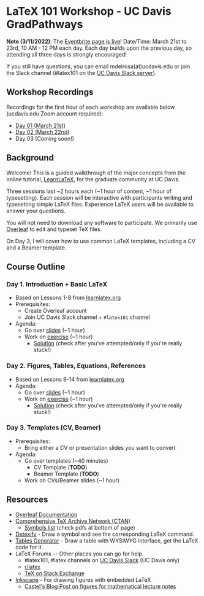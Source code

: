 # LaTeX 101 Workshop - UC Davis GradPathways

**Note (3/11/2022)**: The [Eventbrite page is live](https://www.eventbrite.com/e/latex-101-workshop-tickets-295544520617)! Date/Time: March 21st to 23rd, 10 AM - 12 PM each day. Each day builds upon the previous day, so attending all three days is strongly encouraged!

If you still have questions, you can email mdelrosa(at)ucdavis.edu or join the Slack channel (\#latex101 on the [UC Davis Slack server](https://ucdavis.slack.com/)).

## Workshop Recordings

Recordings for the first hour of each workshop are available below (ucdavis.edu Zoom account required):

- [Day 01 (March 21st)](https://ucdavis.zoom.us/rec/share/xnUn7uTdalYCilbMl2oqQk_gyZGTWIal9oVk75Oogir-eTy0m5PWI1ZGXQFVNYH5.nMLSfl1dNyVB8aNz)
- [Day 02 (March 22nd)](https://ucdavis.zoom.us/rec/share/IzIkWn7RYb-kAvH7K6L-JIMobIn5AnTnO1814FrSozmURZnZmmgPpaj9OMlbY6uk.aM4wkR4srG0j_iHA)
- Day 03 (Coming soon!)

## Background

Welcome! This is a guided walkthrough of the major concepts from the online tutorial, [LearnLaTeX](https://www.learnlatex.org/en/), for the graduate community at UC Davis.

Three sessions last ~2 hours each (~1 hour of content, ~1 hour of typesetting). Each session will be interactive with participants writing and typesetting simple LaTeX files. Experience LaTeX users will be available to answer your questions.

You will not need to download any software to participate. We primarily use [Overleaf](https://www.overleaf.com/) to edit and typeset TeX files. 

On Day 3, I will cover how to use common LaTeX templates, including a CV and a Beamer template.

## Course Outline

### Day 1. Introduction + Basic LaTeX
- Based on Lessons 1-8 from [learnlatex.org](https://www.learnlatex.org/en/)
- Prerequisites:
	- Create Overleaf account
	- Join UC Davis Slack channel + `#latex101` channel
- Agenda: 
	- Go over [slides](https://github.com/mdelrosa/latex101/blob/master/day01/slides/presentation.pdf) (~1 hour)
	- Work on [exercise](https://github.com/mdelrosa/latex101/blob/master/day01/exercise/day-02-exercise.pdf) (~1 hour)
		- [Solution](https://github.com/mdelrosa/latex101/blob/master/day01/exercise/day-01-exercise.tex) (check after you've attempted/only if you're really stuck!)

### Day 2. Figures, Tables, Equations, References
- Based on Lessons 9-14 from [learnlatex.org](https://www.learnlatex.org/en/)
- Agenda: 
	- Go over [slides](https://github.com/mdelrosa/latex101/blob/master/day02/slides/presentation.pdf) (~1 hour)
	- Work on [exercise](https://github.com/mdelrosa/latex101/blob/master/day02/exercise/day-02-exercise.pdf) (~1 hour)
		- [Solution](https://github.com/mdelrosa/latex101/blob/master/day02/exercise/day-02-exercise.tex) (check after you've attempted/only if you're really stuck!)

### Day 3. Templates (CV, Beamer)
- Prerequisites:
	- Bring either a CV or presentation slides you want to convert
- Agenda:
	- Go over templates (~40 minutes)
		- CV Template (**TODO**) 
		- Beamer Template (**TODO**)
	- Work on CVs/Beamer slides (~1 hour)

## Resources

- [Overleaf Documentation](https://www.overleaf.com/learn)
- [Comprehensive TeX Archive Network (CTAN)](https://www.ctan.org/)
	- [Symbols list](https://www.ctan.org/tex-archive/info/symbols/comprehensive/) (check pdfs at bottom of page)
- [Detexify](http://detexify.kirelabs.org/classify.html) - Draw a symbol and see the corresponding LaTeX command.
- [Tables Generator](https://www.tablesgenerator.com/) - Draw a table with WYSIWYG interface, get the LaTeX code for it.
- LaTeX Forums -- Other places you can go for help
	- \#latex101, \#latex channels on [UC Davis Slack](https://ucdavis.slack.com/) (UC Davis only)
	- [r/latex](https://www.reddit.com/r/LaTeX/)
	- [TeX on Stack Exchange](https://tex.stackexchange.com/)
- [Inkscape](https://inkscape.org/) - For drawing figures with embedded LaTeX
	- [Castel's Blog Post on figures for mathematical lecture notes](https://castel.dev/post/lecture-notes-2/)
